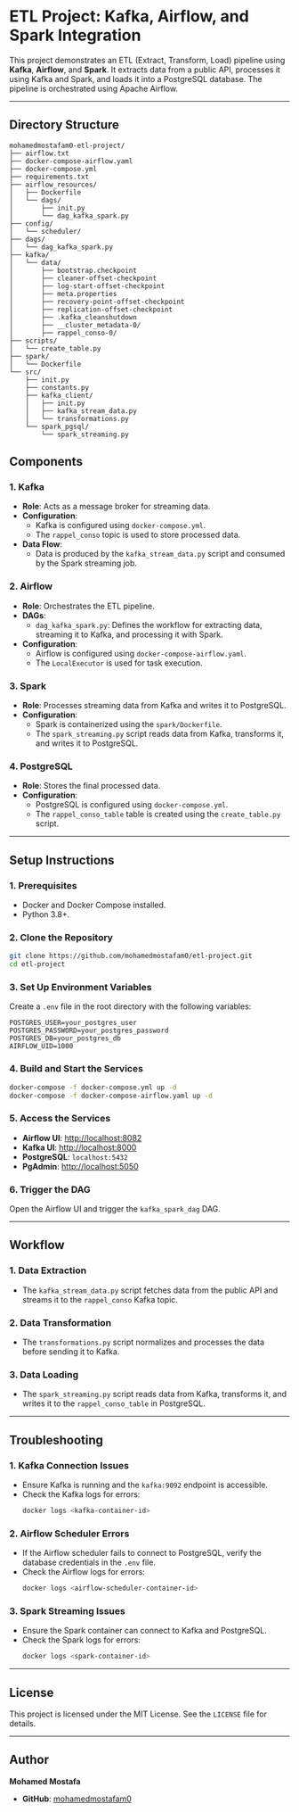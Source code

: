# ETL Project: Kafka, Airflow, and Spark Integration

This project demonstrates an ETL (Extract, Transform, Load) pipeline using **Kafka**, **Airflow**, and **Spark**. It extracts data from a public API, processes it using Kafka and Spark, and loads it into a PostgreSQL database. The pipeline is orchestrated using Apache Airflow.

---

## **Directory Structure**
```
mohamedmostafam0-etl-project/
├── airflow.txt
├── docker-compose-airflow.yaml
├── docker-compose.yml
├── requirements.txt
├── airflow_resources/
│   ├── Dockerfile
│   └── dags/
│       ├── init.py
│       └── dag_kafka_spark.py
├── config/
│   └── scheduler/
├── dags/
│   └── dag_kafka_spark.py
├── kafka/
│   └── data/
│       ├── bootstrap.checkpoint
│       ├── cleaner-offset-checkpoint
│       ├── log-start-offset-checkpoint
│       ├── meta.properties
│       ├── recovery-point-offset-checkpoint
│       ├── replication-offset-checkpoint
│       ├── .kafka_cleanshutdown
│       ├── __cluster_metadata-0/
│       ├── rappel_conso-0/
├── scripts/
│   └── create_table.py
├── spark/
│   └── Dockerfile
└── src/
    ├── init.py
    ├── constants.py
    ├── kafka_client/
    │   ├── init.py
    │   ├── kafka_stream_data.py
    │   └── transformations.py
    └── spark_pgsql/
        └── spark_streaming.py
```

## **Components**

### **1. Kafka**
- **Role**: Acts as a message broker for streaming data.
- **Configuration**:
  - Kafka is configured using `docker-compose.yml`.
  - The `rappel_conso` topic is used to store processed data.
- **Data Flow**:
  - Data is produced by the `kafka_stream_data.py` script and consumed by the Spark streaming job.

### **2. Airflow**
- **Role**: Orchestrates the ETL pipeline.
- **DAGs**:
  - `dag_kafka_spark.py`: Defines the workflow for extracting data, streaming it to Kafka, and processing it with Spark.
- **Configuration**:
  - Airflow is configured using `docker-compose-airflow.yaml`.
  - The `LocalExecutor` is used for task execution.

### **3. Spark**
- **Role**: Processes streaming data from Kafka and writes it to PostgreSQL.
- **Configuration**:
  - Spark is containerized using the `spark/Dockerfile`.
  - The `spark_streaming.py` script reads data from Kafka, transforms it, and writes it to PostgreSQL.

### **4. PostgreSQL**
- **Role**: Stores the final processed data.
- **Configuration**:
  - PostgreSQL is configured using `docker-compose.yml`.
  - The `rappel_conso_table` table is created using the `create_table.py` script.

---

## **Setup Instructions**

### **1. Prerequisites**
- Docker and Docker Compose installed.
- Python 3.8+.

### **2. Clone the Repository**
```bash
git clone https://github.com/mohamedmostafam0/etl-project.git
cd etl-project
```

### **3. Set Up Environment Variables**
Create a `.env` file in the root directory with the following variables:
```plaintext
POSTGRES_USER=your_postgres_user
POSTGRES_PASSWORD=your_postgres_password
POSTGRES_DB=your_postgres_db
AIRFLOW_UID=1000
```

### **4. Build and Start the Services**
```bash
docker-compose -f docker-compose.yml up -d
docker-compose -f docker-compose-airflow.yaml up -d
```

### **5. Access the Services**
- **Airflow UI**: [http://localhost:8082](http://localhost:8082)
- **Kafka UI**: [http://localhost:8000](http://localhost:8000)
- **PostgreSQL**: `localhost:5432`
- **PgAdmin**: [http://localhost:5050](http://localhost:5050)

### **6. Trigger the DAG**
Open the Airflow UI and trigger the `kafka_spark_dag` DAG.

---

## **Workflow**

### **1. Data Extraction**
- The `kafka_stream_data.py` script fetches data from the public API and streams it to the `rappel_conso` Kafka topic.

### **2. Data Transformation**
- The `transformations.py` script normalizes and processes the data before sending it to Kafka.

### **3. Data Loading**
- The `spark_streaming.py` script reads data from Kafka, transforms it, and writes it to the `rappel_conso_table` in PostgreSQL.

---

## **Troubleshooting**

### **1. Kafka Connection Issues**
- Ensure Kafka is running and the `kafka:9092` endpoint is accessible.
- Check the Kafka logs for errors:
  ```bash
  docker logs <kafka-container-id>
  ```

### **2. Airflow Scheduler Errors**
- If the Airflow scheduler fails to connect to PostgreSQL, verify the database credentials in the `.env` file.
- Check the Airflow logs for errors:
  ```bash
  docker logs <airflow-scheduler-container-id>
  ```

### **3. Spark Streaming Issues**
- Ensure the Spark container can connect to Kafka and PostgreSQL.
- Check the Spark logs for errors:
  ```bash
  docker logs <spark-container-id>
  ```

---

## **License**
This project is licensed under the MIT License. See the `LICENSE` file for details.

---

## **Author**
**Mohamed Mostafa**

- **GitHub**: [mohamedmostafam0](https://github.com/mohamedmostafam0)

